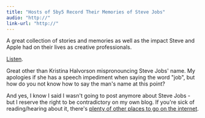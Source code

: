 ```yaml
---
title: "Hosts of 5by5 Record Their Memories of Steve Jobs"
audio: "http://"
link-url: "http://"
---
```

<p>A great collection of stories and memories as well as the impact Steve and Apple had on their lives as creative professionals.</p>
<p><a href="http://5by5.tv/specials/2">Listen</a>.</p>
<p>Great other than Kristina Halvorson mispronouncing Steve Jobs' name. My apologies if she has a speech impediment when saying the word "job", but how do you not know how to say the man's name at this point?</p>
<p>And yes, I know I said I wasn't going to post anymore about Steve Jobs - but I reserve the right to be contradictory on my own blog. If you're sick of reading/hearing about it, there's <a href="http://www.google.ca/search?client=safari&rls=en&q=my+mommy+didn't+hug+me+enough&ie=UTF-8&oe=UTF-8&redir_esc=&ei=fliPTtTCLPGDsgK_zY27AQ">plenty of other places to go on the internet</a>.</p>
